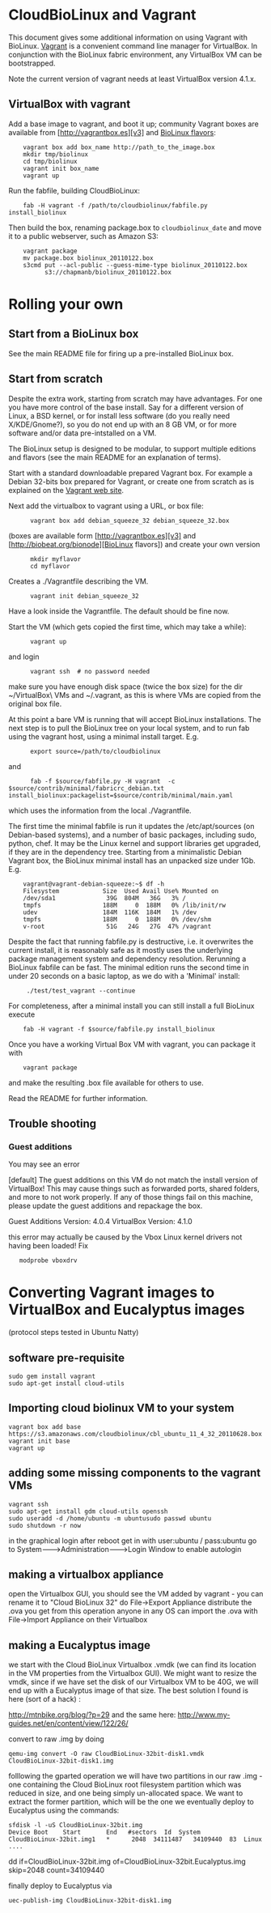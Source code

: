 # CloudBioLinux and Vagrant

This document gives some additional information on using Vagrant with BioLinux.
[Vagrant][v1] is a convenient command line manager for VirtualBox. In conjunction
with the BioLinux fabric environment, any VirtualBox VM can be bootstrapped.

Note the current version of vagrant needs at least VirtualBox version 4.1.x.

## VirtualBox with vagrant

Add a base image to vagrant, and boot it up; community Vagrant boxes are available from
[http://vagrantbox.es][v3] and [BioLinux flavors][v4]:

        vagrant box add box_name http://path_to_the_image.box
        mkdir tmp/biolinux
        cd tmp/biolinux
        vagrant init box_name
        vagrant up

Run the fabfile, building CloudBioLinux:

        fab -H vagrant -f /path/to/cloudbiolinux/fabfile.py install_biolinux

Then build the box, renaming package.box to `cloudbiolinux_date` and
move it to a public webserver, such as Amazon S3:

        vagrant package
        mv package.box biolinux_20110122.box
        s3cmd put --acl-public --guess-mime-type biolinux_20110122.box
              s3://chapmanb/biolinux_20110122.box

[v3]: http://vagrantbox.es/
[v4]: http://biobeat.org/bionode

# Rolling your own

## Start from a BioLinux box

See the main README file for firing up a pre-installed BioLinux box.

## Start from scratch

Despite the extra work, starting from scratch may have advantages. For
one you have more control of the base install. Say for a different
version of Linux, a BSD kernel, or for install less software (do you
really need X/KDE/Gnome?), so you do not end up with an 8 GB VM, or for more
software and/or data pre-intstalled on a VM. 

The BioLinux setup is designed to be modular, to support multiple editions and
flavors (see the main README for an explanation of terms).

Start with a standard downloadable prepared Vagrant box. For example a Debian
32-bits box prepared for Vagrant, or create one from scratch as is explained on
the [Vagrant web site][v1].

Next add the virtualbox to vagrant using a URL, or box file:

          vagrant box add debian_squeeze_32 debian_squeeze_32.box

(boxes are available form [http://vagrantbox.es][v3] and
[http://biobeat.org/bionode][BioLinux flavors]) and create your own version

          mkdir myflavor
          cd myflavor

Creates a ./Vagrantfile describing the VM.

          vagrant init debian_squeeze_32

Have a look inside the Vagrantfile. The default should be fine now.

Start the VM (which gets copied the first time, which may take a while):

          vagrant up

and login

          vagrant ssh  # no password needed

make sure you have enough disk space (twice the box size) for the dir
~/VirtualBox\ VMs and ~/.vagrant, as this is where VMs are copied from the
original box file.

At this point a bare VM is running that will accept BioLinux installations. The
next step is to pull the BioLinux tree on your local system, and to run fab using the
vagrant host, using a minimal install target. E.g.

          export source=/path/to/cloudbiolinux

and

          fab -f $source/fabfile.py -H vagrant  -c $source/contrib/minimal/fabricrc_debian.txt install_biolinux:packagelist=$source/contrib/minimal/main.yaml

which uses the information from the local ./Vagrantfile. 

The first time the minimal fabfile is run it updates the /etc/apt/sources (on
Debian-based systems), and a number of basic packages, including sudo, python,
chef. It may be the Linux kernel and support libraries get upgraded, if they
are in the dependency tree. Starting from a minimalistic Debian Vagrant box, the
BioLinux minimal install has an unpacked size under 1Gb. E.g.

        vagrant@vagrant-debian-squeeze:~$ df -h
        Filesystem            Size  Used Avail Use% Mounted on
        /dev/sda1              39G  804M   36G   3% /
        tmpfs                 188M     0  188M   0% /lib/init/rw
        udev                  184M  116K  184M   1% /dev
        tmpfs                 188M     0  188M   0% /dev/shm
        v-root                 51G   24G   27G  47% /vagrant

Despite the fact that running fabfile.py is destructive, i.e. it overwrites the
current install, it is reasonably safe as it mostly uses the underlying package
management system and dependency resolution. Rerunning a BioLinux fabfile can
be fast.  The minimal edition runs the second time in under 20 seconds on a
basic laptop, as we do with a 'Minimal' install:

         ./test/test_vagrant --continue

For completeness, after a minimal install you can still install a full BioLinux
execute

        fab -H vagrant -f $source/fabfile.py install_biolinux

Once you have a working Virtual Box VM with vagrant, you can package it with

        vagrant package

and make the resulting .box file available for others to use.

Read the README for further information.

[v1]: http://vagrantup.com/docs/base_boxes.html

## Trouble shooting

### Guest additions

You may see an error

  [default] The guest additions on this VM do not match the install version of
  VirtualBox! This may cause things such as forwarded ports, shared
  folders, and more to not work properly. If any of those things fail on
  this machine, please update the guest additions and repackage the
  box.

  Guest Additions Version: 4.0.4
  VirtualBox Version: 4.1.0

this error may actually be caused by the Vbox Linux kernel drivers not having
been loaded! Fix

       modprobe vboxdrv

# Converting Vagrant images to VirtualBox and Eucalyptus images

(protocol steps tested in Ubuntu Natty)

## software pre-requisite

    sudo gem install vagrant
    sudo apt-get install cloud-utils

## Importing cloud biolinux VM to your system

    vagrant box add base 
    https://s3.amazonaws.com/cloudbiolinux/cbl_ubuntu_11_4_32_20110628.box
    vagrant init base
    vagrant up

## adding some missing components to the vagrant VMs 

    vagrant ssh
    sudo apt-get install gdm cloud-utils openssh
    sudo useradd -d /home/ubuntu -m ubuntusudo passwd ubuntu
    sudo shutdown -r now

in the graphical login after reboot get in with user:ubuntu / pass:ubuntu
go to System--->Administration--->Login Window to enable autologin

## making a virtualbox appliance

open the Virtualbox GUI, you should see the VM added by vagrant - you can 
rename it to "Cloud BioLinux 32"
do File->Export Appliance
distribute the .ova you get from this operation
anyone in any OS can import the .ova with File->Import Appliance on their 
Virtualbox

## making a Eucalyptus image

we start with the Cloud BioLinux Virtualbox .vmdk (we can find its location 
in the VM properties from the Virtualbox GUI). We might want to resize the 
vmdk, since if we have set the disk of our Virtualbox VM to be 40G, we will 
end up with a Eucalyptus image of that size. The best solution I found is 
here (sort of a hack) :

http://mtnbike.org/blog/?p=29 and the same here:
http://www.my-guides.net/en/content/view/122/26/

convert to raw .img by doing

    qemu-img convert -O raw CloudBioLinux-32bit-disk1.vmdk 
    CloudBioLinux-32bit-disk1.img

folllowing the gparted operation we will have two partitions in our raw .img - one containing the Cloud BioLinux root filesystem partition which was reduced in size, and one being simply un-allocated space. We want to extract the former partition, which will be the one we eventually deploy to Eucalyptus using the commands:


    sfdisk -l -uS CloudBioLinux-32bit.img 
    Device Boot    Start       End   #sectors  Id  System
    CloudBioLinux-32bit.img1   *      2048  34111487   34109440  83  Linux
    ....

dd if=CloudBioLinux-32bit.img of=CloudBioLinux-32bit.Eucalyptus.img skip=2048 count=34109440

finally deploy to Eucalyptus via

    uec-publish-img CloudBioLinux-32bit-disk1.img

